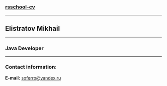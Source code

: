 ###  [rsschool-cv](https://github.com/soferro/rsschool-cv/cv.md "https://github.com/soferro/rsschool-cv/cv.md")   
***
##  Elistratov Mikhail ##  
***  
###  Java Developer ###  
___
### Contact information:   
**E-mail:** soferro@yandex.ru  






